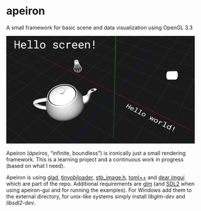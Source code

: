 # apeiron

A small framework for basic scene and data visualization using OpenGL 3.3

<p align="center"><img src="https://github.com/mwkpe/apeiron/blob/master/apeiron.png" alt="apeiron" width="700"></p>

Apeiron (*ápeiros*, “infinite, boundless”) is ironically just a small rendering framework. This is a learning project and a continuous work in progress (based on what I need).

Apeiron is using [glad](https://github.com/Dav1dde/glad), [tinyobjloader](https://github.com/syoyo/tinyobjloader), [stb_image.h](https://github.com/nothings/stb), [toml++](https://marzer.github.io/tomlplusplus/) and [dear imgui](https://github.com/ocornut/imgui) which are part of the repo. Additional requirements are [glm](https://glm.g-truc.net/0.9.8/index.html) (and [SDL2](https://www.libsdl.org/) when using apeiron-gui and for running the examples). For Windows add them to the external directory, for unix-like systems simply install *libglm-dev* and *libsdl2-dev*.
